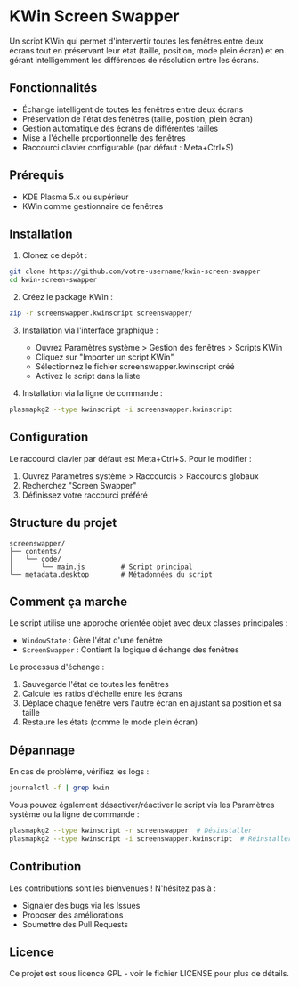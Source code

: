 # KWin Screen Swapper

Un script KWin qui permet d'intervertir toutes les fenêtres entre deux écrans tout en préservant leur état (taille, position, mode plein écran) et en gérant intelligemment les différences de résolution entre les écrans.

## Fonctionnalités

- Échange intelligent de toutes les fenêtres entre deux écrans
- Préservation de l'état des fenêtres (taille, position, plein écran)
- Gestion automatique des écrans de différentes tailles
- Mise à l'échelle proportionnelle des fenêtres
- Raccourci clavier configurable (par défaut : Meta+Ctrl+S)

## Prérequis

- KDE Plasma 5.x ou supérieur
- KWin comme gestionnaire de fenêtres

## Installation

1. Clonez ce dépôt :
```bash
git clone https://github.com/votre-username/kwin-screen-swapper
cd kwin-screen-swapper
```

2. Créez le package KWin :
```bash
zip -r screenswapper.kwinscript screenswapper/
```

3. Installation via l'interface graphique :
   - Ouvrez Paramètres système > Gestion des fenêtres > Scripts KWin
   - Cliquez sur "Importer un script KWin"
   - Sélectionnez le fichier screenswapper.kwinscript créé
   - Activez le script dans la liste

4. Installation via la ligne de commande :
```bash
plasmapkg2 --type kwinscript -i screenswapper.kwinscript
```

## Configuration

Le raccourci clavier par défaut est Meta+Ctrl+S. Pour le modifier :
1. Ouvrez Paramètres système > Raccourcis > Raccourcis globaux
2. Recherchez "Screen Swapper"
3. Définissez votre raccourci préféré

## Structure du projet

```
screenswapper/
├── contents/
│   └── code/
│       └── main.js         # Script principal
└── metadata.desktop        # Métadonnées du script
```

## Comment ça marche

Le script utilise une approche orientée objet avec deux classes principales :

- `WindowState` : Gère l'état d'une fenêtre
- `ScreenSwapper` : Contient la logique d'échange des fenêtres

Le processus d'échange :
1. Sauvegarde l'état de toutes les fenêtres
2. Calcule les ratios d'échelle entre les écrans
3. Déplace chaque fenêtre vers l'autre écran en ajustant sa position et sa taille
4. Restaure les états (comme le mode plein écran)

## Dépannage

En cas de problème, vérifiez les logs :
```bash
journalctl -f | grep kwin
```

Vous pouvez également désactiver/réactiver le script via les Paramètres système ou la ligne de commande :
```bash
plasmapkg2 --type kwinscript -r screenswapper  # Désinstaller
plasmapkg2 --type kwinscript -i screenswapper.kwinscript  # Réinstaller
```

## Contribution

Les contributions sont les bienvenues ! N'hésitez pas à :
- Signaler des bugs via les Issues
- Proposer des améliorations
- Soumettre des Pull Requests

## Licence

Ce projet est sous licence GPL - voir le fichier LICENSE pour plus de détails.

